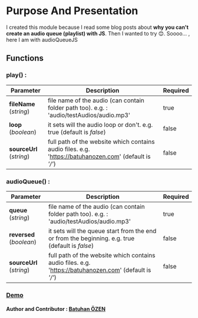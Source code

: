 # Purpose And Presentation
I created this module because I read some blog posts about **why you can't create an audio queue (playlist) with JS**. Then I wanted to try 😊.
Soooo... , here I am with audioQueueJS
## Functions
### play() :
| Parameter   | Description | Required    |
| ----------- | ----------- | ----------- |
|**fileName** (*string*)| file name of the audio (can contain folder path too). e.g. : 'audio/testAudios/audio.mp3'|true|
|**loop** (*boolean*)| it sets will the audio loop or don't. e.g. true (default is *false*)|false|
|**sourceUrl** (*string*)| full path of the website which contains audio files. e.g. 'https://batuhanozen.com' (default is *'/'*)|false|
### audioQueue() :
| Parameter   | Description | Required    |
| ----------- | ----------- | ----------- |
|**queue** (*string*)| file name of the audio (can contain folder path too). e.g. : 'audio/testAudios/audio.mp3'|true|
|**reversed** (*boolean*)| it sets will the queue start from the end or from the beginning. e.g. true (default is *false*)|false|
|**sourceUrl** (*string*)| full path of the website which contains audio files. e.g. 'https://batuhanozen.com' (default is *'/'*)|false|
### [Demo](https://bb7hn.github.io/audioQueueJS/)
#### Author and Contributor : [Batuhan ÖZEN](https://batuhanozen.com)